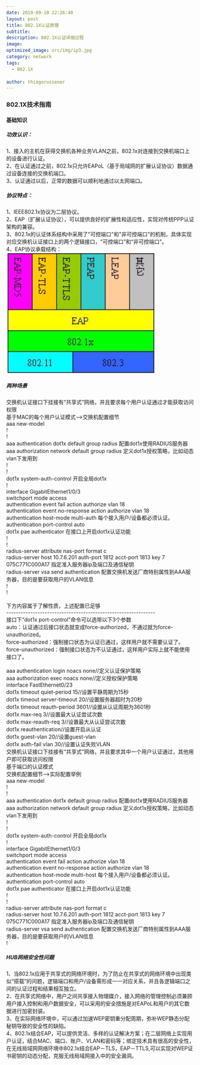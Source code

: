 ```yaml
---
date: 2019-09-10 22:26:40
layout: post
title: 802.1X认证原理
subtitle:
description: 802.1X认证详细过程
image:
optimized_image: src/img/ip3.jpg
category: network
tags:
  - 802.1X

author: thiagorossener
---
```

### 802.1X技术指南

#### 基础知识

##### 功效认识：
1、接入的主机在获得交换机各种业务VLAN之前，802.1x对连接到交换机端口上的设备进行认证。<br>
2、在认证通过之前，802.1x只允许EAPoL（基于局域网的扩展认证协议）数据通过设备连接的交换机端口。<br>
3、认证通过以后，正常的数据可以顺利地通过以太网端口。

##### 协议特点：
1、IEEE802.1x协议为二层协议。<br>
2、EAP（扩展认证协议），可以提供良好的扩展性和适应性，实现对传统PPP认证架构的兼容。<br>
3、802.1x的认证体系结构中采用了"可控端口"和"非可控端口"的机制，具体实现对应交换机认证接口上的两个逻辑接口，“可控端口”和“非可控端口”。<br>
4、EAP协议承载结构：<br>
<img class="img-rounded" src="/src/img/1X.png" alt="Thiago Rossener" width="400">


##### 两种场景
交换机认证接口下挂接有“共享式”网络，并且要求每个用户认证通过才能获取访问权限<br>
基于MAC的每个用户认证模式-->交换机配置细节<br>
aaa new-model <br>
!<br>
!<br>
aaa authentication dot1x default group radius      配置dot1x使用RADIUS服务器<br>
aaa authorization network default group radius    定义dot1x授权策略，比如动态vlan下发用到<br>
!         <br>
!<br>
dot1x system-auth-control     开启全局dot1x<br>
!<br>
interface GigabitEthernet1/0/3<br>
 switchport mode access<br>
 authentication event fail action authorize vlan 18<br>
 authentication event no-response action authorize vlan 18<br>
 authentication host-mode multi-auth       每个接入用户/设备都必须认证。    <br>
 authentication port-control auto<br>
 dot1x pae authenticator   在接口上开启dot1x认证功能<br>
!<br>
!<br>
radius-server attribute nas-port format c<br>
radius-server host 10.7.6.201 auth-port 1812 acct-port 1813 key 7 075C771C000A17    指定准入服务器ip及端口及通信秘钥<br>
radius-server vsa send authentication      配置交换机发送厂商特别属性到AAA服务器，目的是要获取用户的VLAN信息<br>
!<br>
!<br>
<br>
下方内容属于了解性质，上述配置已足够<br>
--------------------------------------------------------------<br>
接口下“dot1x port-control”命令可以选带以下3个参数<br>
auto：认证通过后接口状态就变成force-authorized，不通过就为force-unauthorized。<br>
force-authorized：强制接口状态为认证已通过，这样用户就不需要认证了。<br>
force-unauthorized：强制接口状态为不认证通过，这样用户实际上就不能使用接口了。<br>
<br>
aaa authentication login noacs none//定义认证保护策略<br>
aaa authorization exec noacs none//定义授权保护策略<br>
interface FastEthernet0/23<br>
dot1x timeout quiet-period 15//设置平静周期为15秒<br>
dot1x timeout server-timeout 20//设置服务器超时为20秒<br>
dot1x timeout reauth-period 3601//设置从认证周期为3601秒<br>
dot1x max-req 3//设置最大认证尝试次数<br>
dot1x max-reauth-req 3//设置最大从认证尝试次数<br>
dot1x reauthentication//设置开启从认证<br>
dot1x guest-vlan 20//设置guest-vlan<br>
dot1x auth-fail vlan 30//设置认证失败VLAN<br>
交换机认证接口下挂接有“共享式”网络，并且要求其中一个用户认证通过，其他用户即可获取访问权限<br>
基于端口的认证模式<br>
交换机配置细节-->实际配置举例<br>
aaa new-model <br>
!<br>
!<br>
aaa authentication dot1x default group radius      配置dot1x使用RADIUS服务器<br>
aaa authorization network default group radius    定义dot1x授权策略，比如动态vlan下发用到<br>
!         <br>
!<br>
dot1x system-auth-control     开启全局dot1x<br>
!<br>
interface GigabitEthernet1/0/3<br>
 switchport mode access<br>
 authentication event fail action authorize vlan 18<br>
 authentication event no-response action authorize vlan 18<br>
 authentication host-mode multi-host     每个接入用户/设备都必须认证。    <br>
 authentication port-control auto<br>
 dot1x pae authenticator   在接口上开启dot1x认证功能<br>
!<br>
!<br>
radius-server attribute nas-port format c<br>
radius-server host 10.7.6.201 auth-port 1812 acct-port 1813 key 7 075C771C000A17    指定准入服务器ip及端口及通信秘钥<br>
radius-server vsa send authentication      配置交换机发送厂商特别属性到AAA服务器，目的是要获取用户的VLAN信息<br>
!<br>

##### HUB网络安全性问题
1、当802.1x应用于共享式的网络环境时，为了防止在共享式的网络环境中出现类似“搭载”的问题，逻辑端口和用户/设备需形成一一对应关系，并且各逻辑端口之间的认证过程和结果相互独立。<br>
2、在共享式网络中，用户之间共享接入物理媒介，接入网络的管理控制必须兼顾用户接入控制和用户数据安全，可以采用的安全措施是对EAPoL和用户的其它数据进行加密封装。<br>
3、在实际网络环境中，可以通过加速WEP密钥重分配周期，弥补WEP静态分配秘钥导致的安全性的缺陷。<br>
4、802.1x结合EAP，可以提供灵活、多样的认证解决方案；在二层网络上实现用户认证，结合MAC、端口、账户、VLAN和密码等；绑定技术具有很高的安全性，在无线局域网网络环境中802.1x结合EAP－TLS，EAP－TTLS,可以实现对WEP证书密钥的动态分配，克服无线局域网接入中的安全漏洞。<br>

